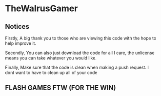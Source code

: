 # TheWalrusGamer
## Notices
Firstly, A big thank you to those who are viewing this code with the hope to help improve it.

Secondly, You can also just download the code for all I care, the unlicense means you can take whatever you would like.

Finally, Make sure that the code is clean when making a push request. I dont want to have to clean up all of your code
## FLASH GAMES FTW (FOR THE WIN)
